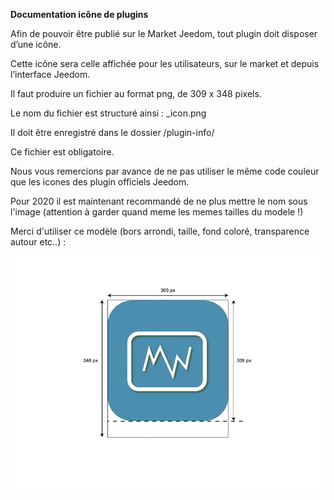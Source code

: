 **Documentation icône de plugins**

Afin de pouvoir être publié sur le Market Jeedom, tout plugin doit disposer d’une icône.

Cette icône sera celle affichée pour les utilisateurs, sur le market et depuis l’interface Jeedom.

Il faut produire un fichier au format png, de 309 x 348 pixels.

Le nom du fichier est structuré ainsi : <plugin-id>_icon.png

Il doit être enregistré dans le dossier /plugin-info/

Ce fichier est obligatoire.

Nous vous remercions par avance de ne pas utiliser le même code couleur que les icones des plugin officiels Jeedom.

Pour 2020 il est maintenant recommandé de ne plus mettre le nom sous l'image (attention à garder quand meme les memes tailles du modele !)

Merci d'utiliser ce modèle (bors arrondi, taille, fond coloré, transparence autour etc..) :

![modele-icone](images/plugin-Jeedom-px.jpg)
